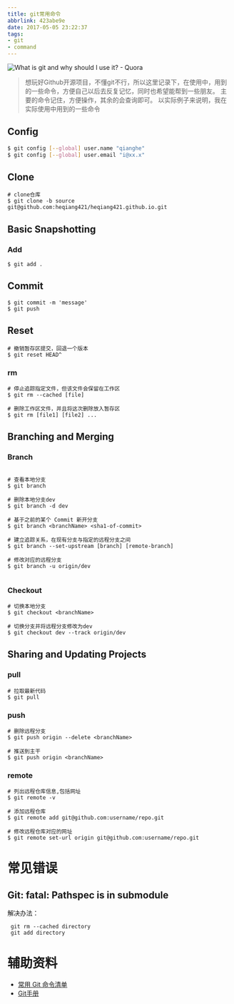 ```yaml
---
title: git常用命令
abbrlink: 423abe9e
date: 2017-05-05 23:22:37
tags:
- git
- command
---
```

![What is git and why should I use it? - Quora](http://or0g12e5e.bkt.clouddn.com/blog/2017-09-10-161721.jpg)

> 想玩好Github开源项目，不懂git不行，所以这里记录下，在使用中，用到的一些命令，方便自己以后去反复记忆，同时也希望能帮到一些朋友。
主要的命令记住，方便操作，其余的会查询即可。
以实际例子来说明，我在实际使用中用到的一些命令


## Config
```bash
$ git config [--global] user.name "qianghe"
$ git config [--global] user.email "i@xx.x"

```
## Clone

```
# clone仓库
$ git clone -b source git@github.com:heqiang421/heqiang421.github.io.git

```
## Basic Snapshotting

### Add
```
$ git add .

```

## Commit
```
$ git commit -m 'message'
$ git push
```
## Reset

```
# 撤销暂存区提交，回退一个版本
$ git reset HEAD^

```

### rm
```
# 停止追踪指定文件，但该文件会保留在工作区
$ git rm --cached [file]

# 删除工作区文件，并且将这次删除放入暂存区
$ git rm [file1] [file2] ...

```
## Branching and Merging

### Branch
```

# 查看本地分支
$ git branch 

# 删除本地分支dev
$ git branch -d dev

# 基于之前的某个 Commit 新开分支
$ git branch <branchName> <sha1-of-commit>

# 建立追踪关系，在现有分支与指定的远程分支之间
$ git branch --set-upstream [branch] [remote-branch]

# 修改对应的远程分支
$ git branch -u origin/dev


```

### Checkout
```
# 切换本地分支
$ git checkout <branchName>

# 切换分支并将远程分支修改为dev
$ git checkout dev --track origin/dev
```

## Sharing and Updating Projects


### pull

```
# 拉取最新代码
$ git pull

```

### push

```
# 删除远程分支
$ git push origin --delete <branchName>

# 推送到主干
$ git push origin <branchName>

```

### remote

```
# 列出远程仓库信息,包括网址
$ git remote -v

# 添加远程仓库
$ git remote add git@github.com:username/repo.git

# 修改远程仓库对应的网址
$ git remote set-url origin git@github.com:username/repo.git

```

# 常见错误
## Git: fatal: Pathspec is in submodule
 解决办法：
 
  ```
   git rm --cached directory
   git add directory
  
  ```

# 辅助资料

+ [常用 Git 命令清单](http://www.ruanyifeng.com/blog/2015/12/git-cheat-sheet.html)
+ [Git手册](https://git-scm.com/docs)